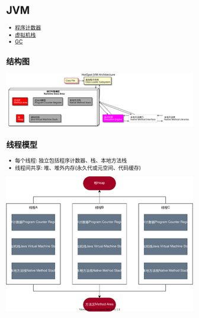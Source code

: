 # JVM

- [程序计数器](readme/JVMPC.md)
- [虚拟机栈](readme/JVMStack.md)
- [GC](readme/GC.md)

## 结构图

![JVM结构图](readme/static/image/JVM_Struct-HotSpot_JVM_Architecture.svg)

## 线程模型

- 每个线程: 独立包括程序计数器、栈、本地方法栈
- 线程间共享: 堆、堆外内存(永久代或元空间、代码缓存)

![JVM线程模型](readme/static/uml/JVM_Thread_Struct.svg)
